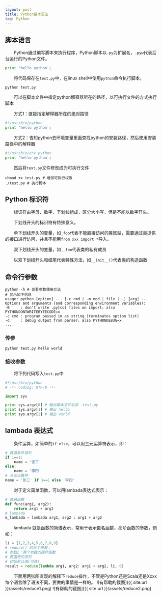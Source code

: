 ```yaml
---
layout: post
title: Python基本语法
tag: Python
---
```


## 脚本语言
　　Python通过编写脚本来执行程序，Python脚本以`.py`为扩展名，`.pyw`代表后台运行的Python文件。
```python
print 'hello python`;
```
　　将代码保存在`test.py`中，在linux shell中使用`python`命令执行脚本。
```shell
python test.py
```
　　可以在脚本文件中指定python解释器所在的路径，以可执行文件的方式执行脚本

　　方式1：直接指定解释器所在的绝对路径
```python
#!/usr/bin/python
print 'hello python`;
```

　　方式2：告知python去环境变量里面查找python的安装路径，然后使用安装路径中的解释器
```python
#!/usr/bin/env python
print 'hello python`;
```

　　然后将`test.py`文件修改成为可执行文件
```shell
chmod +x test.py # 增加可执行权限
./test.py # 执行脚本
```
## Python 标识符
　　标识符由字母、数字、下划线组成，区分大小写，但是不能以数字开头。

　　下划线开头的标识符有特殊意义。

　　单下划线开头的变量，如`_foo`代表不能直接访问的类属型，需要通过类提供的接口进行访问，并且不能用`from xxx import *`导入。

　　双下划线开头的变量，如`__foo`代表类的私有成员

　　以双下划线开头和结尾代表特殊方法，如`__init__()`代表类的构造函数

## 命令行参数
```shell
python -h # 查看参数使用方法
# 显示如下信息
usage: python [option] ... [-c cmd | -m mod | file | -] [arg] ...
Options and arguments (and corresponding environment variables):
-B     : don't write .py[co] files on import; also PYTHONDONTWRITEBYTECODE=x
-c cmd : program passed in as string (terminates option list)
-d     : debug output from parser; also PYTHONDEBUG=x
...
```
### 传参
```shell
python test.py hello world
```
### 接收参数
　　将下列代码写入`test.py`中
```python
#!/usr/bin/python
# -*- coding: UTF-8 -*-

import sys

print sys.argv[0] # 输出脚本文件名称 .test.py
print sys.argv[1] # 输出 hello
print sys.argv[2] # 输出 world
```

## lambada 表达式
　　条件运算，如简单的`if else`，可以用三元运算符表示，即：
```python
# 普通条件语句
if 1==1:
    name = '张三'
else:
    name = '李四'
# 三元运算符
name = '张三' if 1==1 else '李四'
``` 

　　对于定义简单函数，可以用lambada表达式表示：
```python
# 普通函数
def func(arg1, arg2):
    return arg1 + arg2
# lambada
m_lambada = lambada arg1, arg2 : arg1 + arg2 
```

　　lambada 就是函数的简洁表示，常用于表示匿名函数，高阶函数的参数，例如：
```python
li = [1,2,3,4,5,6,7,8,9]
# reduce() 的三个参数：
# 参数1：两个参数的操作函数
# 要遍历的序列
# 初始默认值(可选)
result = reduce(lambda arg1, arg2: arg1 + arg2, li, 0)
```

　　下面用两张图直观的解释下`reduce`操作，不管是Python还是Scala还是Xxxx每个语言除了语法不同，要做的事情是一样的。
![有帮助的截图]({{ site.url }}/assets/reduce1.png)
![有帮助的截图]({{ site.url }}/assets/reduce2.png)
